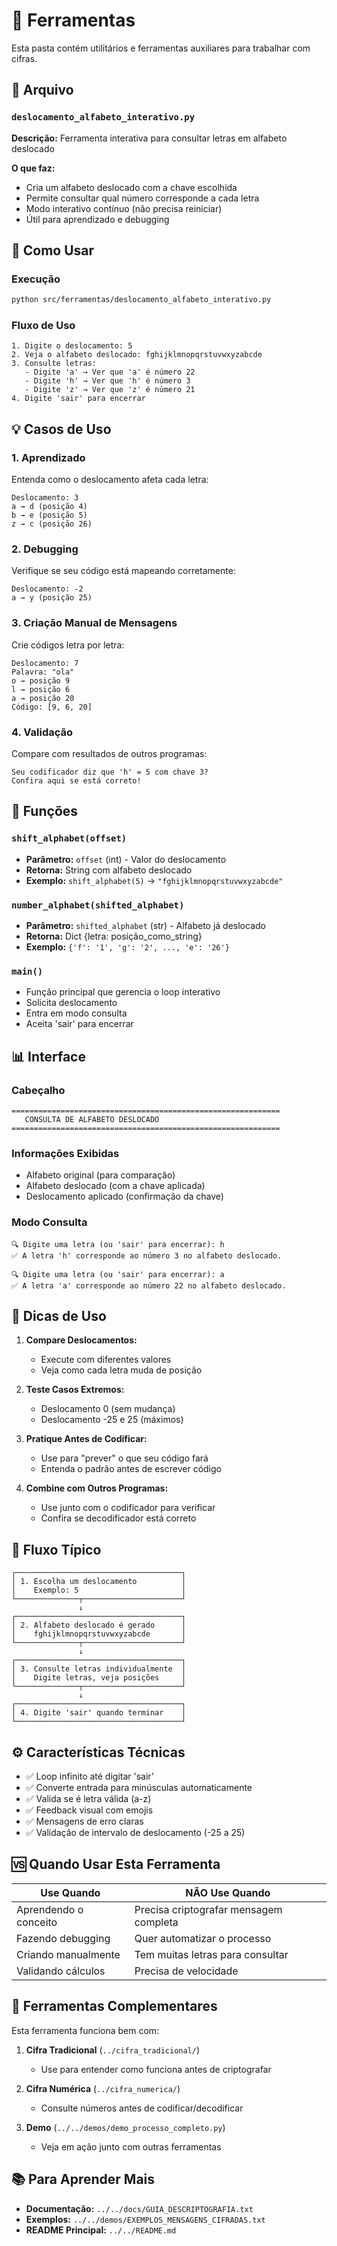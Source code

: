 # 🔧 Ferramentas

Esta pasta contém utilitários e ferramentas auxiliares para trabalhar com cifras.

## 📄 Arquivo

### `deslocamento_alfabeto_interativo.py`

**Descrição:** Ferramenta interativa para consultar letras em alfabeto deslocado

**O que faz:**
- Cria um alfabeto deslocado com a chave escolhida
- Permite consultar qual número corresponde a cada letra
- Modo interativo contínuo (não precisa reiniciar)
- Útil para aprendizado e debugging

## 🚀 Como Usar

### Execução
```bash
python src/ferramentas/deslocamento_alfabeto_interativo.py
```

### Fluxo de Uso
```
1. Digite o deslocamento: 5
2. Veja o alfabeto deslocado: fghijklmnopqrstuvwxyzabcde
3. Consulte letras:
   - Digite 'a' → Ver que 'a' é número 22
   - Digite 'h' → Ver que 'h' é número 3
   - Digite 'z' → Ver que 'z' é número 21
4. Digite 'sair' para encerrar
```

## 💡 Casos de Uso

### 1. **Aprendizado**
Entenda como o deslocamento afeta cada letra:
```
Deslocamento: 3
a → d (posição 4)
b → e (posição 5)
z → c (posição 26)
```

### 2. **Debugging**
Verifique se seu código está mapeando corretamente:
```
Deslocamento: -2
a → y (posição 25)
```

### 3. **Criação Manual de Mensagens**
Crie códigos letra por letra:
```
Deslocamento: 7
Palavra: "ola"
o → posição 9
l → posição 6
a → posição 20
Código: [9, 6, 20]
```

### 4. **Validação**
Compare com resultados de outros programas:
```
Seu codificador diz que 'h' = 5 com chave 3?
Confira aqui se está correto!
```

## 🔧 Funções

### `shift_alphabet(offset)`
- **Parâmetro:** `offset` (int) - Valor do deslocamento
- **Retorna:** String com alfabeto deslocado
- **Exemplo:** `shift_alphabet(5)` → `"fghijklmnopqrstuvwxyzabcde"`

### `number_alphabet(shifted_alphabet)`
- **Parâmetro:** `shifted_alphabet` (str) - Alfabeto já deslocado
- **Retorna:** Dict {letra: posição_como_string}
- **Exemplo:** `{'f': '1', 'g': '2', ..., 'e': '26'}`

### `main()`
- Função principal que gerencia o loop interativo
- Solicita deslocamento
- Entra em modo consulta
- Aceita 'sair' para encerrar

## 📊 Interface

### Cabeçalho
```
============================================================
   CONSULTA DE ALFABETO DESLOCADO
============================================================
```

### Informações Exibidas
- Alfabeto original (para comparação)
- Alfabeto deslocado (com a chave aplicada)
- Deslocamento aplicado (confirmação da chave)

### Modo Consulta
```
🔍 Digite uma letra (ou 'sair' para encerrar): h
✅ A letra 'h' corresponde ao número 3 no alfabeto deslocado.

🔍 Digite uma letra (ou 'sair' para encerrar): a
✅ A letra 'a' corresponde ao número 22 no alfabeto deslocado.
```

## 🎯 Dicas de Uso

1. **Compare Deslocamentos:**
   - Execute com diferentes valores
   - Veja como cada letra muda de posição

2. **Teste Casos Extremos:**
   - Deslocamento 0 (sem mudança)
   - Deslocamento -25 e 25 (máximos)

3. **Pratique Antes de Codificar:**
   - Use para "prever" o que seu código fará
   - Entenda o padrão antes de escrever código

4. **Combine com Outros Programas:**
   - Use junto com o codificador para verificar
   - Confira se decodificador está correto

## 🔄 Fluxo Típico

```
┌─────────────────────────────────────┐
│ 1. Escolha um deslocamento          │
│    Exemplo: 5                       │
└──────────────┬──────────────────────┘
               ↓
┌─────────────────────────────────────┐
│ 2. Alfabeto deslocado é gerado      │
│    fghijklmnopqrstuvwxyzabcde       │
└──────────────┬──────────────────────┘
               ↓
┌─────────────────────────────────────┐
│ 3. Consulte letras individualmente  │
│    Digite letras, veja posições     │
└──────────────┬──────────────────────┘
               ↓
┌─────────────────────────────────────┐
│ 4. Digite 'sair' quando terminar    │
└─────────────────────────────────────┘
```

## ⚙️ Características Técnicas

- ✅ Loop infinito até digitar 'sair'
- ✅ Converte entrada para minúsculas automaticamente
- ✅ Valida se é letra válida (a-z)
- ✅ Feedback visual com emojis
- ✅ Mensagens de erro claras
- ✅ Validação de intervalo de deslocamento (-25 a 25)

## 🆚 Quando Usar Esta Ferramenta

| Use Quando | NÃO Use Quando |
|------------|----------------|
| Aprendendo o conceito | Precisa criptografar mensagem completa |
| Fazendo debugging | Quer automatizar o processo |
| Criando manualmente | Tem muitas letras para consultar |
| Validando cálculos | Precisa de velocidade |

## 🔗 Ferramentas Complementares

Esta ferramenta funciona bem com:

1. **Cifra Tradicional** (`../cifra_tradicional/`)
   - Use para entender como funciona antes de criptografar

2. **Cifra Numérica** (`../cifra_numerica/`)
   - Consulte números antes de codificar/decodificar

3. **Demo** (`../../demos/demo_processo_completo.py`)
   - Veja em ação junto com outras ferramentas

## 📚 Para Aprender Mais

- **Documentação:** `../../docs/GUIA_DESCRIPTOGRAFIA.txt`
- **Exemplos:** `../../demos/EXEMPLOS_MENSAGENS_CIFRADAS.txt`
- **README Principal:** `../../README.md`
